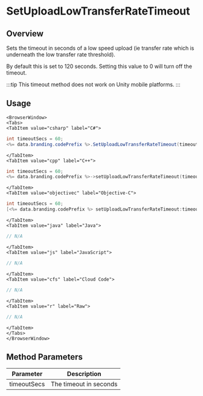 # SetUploadLowTransferRateTimeout
## Overview
Sets the timeout in seconds of a low speed upload (ie transfer rate which is underneath the low transfer rate threshold).

By default this is set to 120 seconds. Setting this value to 0 will turn off the timeout.

:::tip
This timeout method does not work on Unity mobile platforms.
:::

## Usage

```mdx-code-block
<BrowserWindow>
<Tabs>
<TabItem value="csharp" label="C#">
```

```csharp
int timeoutSecs = 60;
<%= data.branding.codePrefix %>.SetUploadLowTransferRateTimeout(timeoutSecs);
```

```mdx-code-block
</TabItem>
<TabItem value="cpp" label="C++">
```

```cpp
int timeoutSecs = 60;
<%= data.branding.codePrefix %>->setUploadLowTransferRateTimeout(timeoutSecs);
```

```mdx-code-block
</TabItem>
<TabItem value="objectivec" label="Objective-C">
```

```objectivec
int timeoutSecs = 60;
[<%= data.branding.codePrefix %> setUploadLowTransferRateTimeout:timeoutSecs];
```

```mdx-code-block
</TabItem>
<TabItem value="java" label="Java">
```

```java
// N/A
```

```mdx-code-block
</TabItem>
<TabItem value="js" label="JavaScript">
```

```javascript
// N/A
```

```mdx-code-block
</TabItem>
<TabItem value="cfs" label="Cloud Code">
```

```javascript
// N/A
```

```mdx-code-block
</TabItem>
<TabItem value="r" label="Raw">
```

```javascript
// N/A
```

```mdx-code-block
</TabItem>
</Tabs>
</BrowserWindow>
```

## Method Parameters
Parameter | Description
--------- | -----------
timeoutSecs | The timeout in seconds


